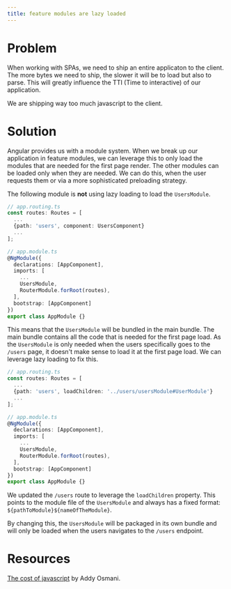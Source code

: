 ```yaml
---
title: feature modules are lazy loaded
---
```

# Problem

When working with SPAs, we need to ship an entire applicaton to the client. The more bytes we need to ship, the slower it will be to load but also to parse. This will greatly influence the TTI (Time to interactive) of our application. 

We are shipping way too much javascript to the client.

# Solution

Angular provides us with a module system. When we break up our application in feature modules, we can leverage this to only load the modules that are needed for the first page render. The other modules can be loaded only when they are needed. We can do this, when the user requests them or via a more sophisticated preloading strategy. 

The following module is **not** using lazy loading to load the `UsersModule`.

```ts
// app.routing.ts
const routes: Routes = [
  ...
  {path: 'users', component: UsersComponent}
  ...
];

// app.module.ts
@NgModule({
  declarations: [AppComponent],
  imports: [
    ...
    UsersModule, 
    RouterModule.forRoot(routes),
  ],
  bootstrap: [AppComponent]
})
export class AppModule {}
```

This means that the `UsersModule` will be bundled in the main bundle. The main bundle contains all the code that is needed for the first page load. As the `UsersModule` is only needed when the users specifically goes to the `/users` page, it doesn't make sense to load it at the first page load. We can leverage lazy loading to fix this.


```ts
// app.routing.ts
const routes: Routes = [
  ...
  {path: 'users', loadChildren: '../users/usersModule#UserModule'}
  ...
];

// app.module.ts
@NgModule({
  declarations: [AppComponent],
  imports: [
    ...
    UsersModule, 
    RouterModule.forRoot(routes),
  ],
  bootstrap: [AppComponent]
})
export class AppModule {}
```

We updated the `/users` route to leverage the `loadChildren` property. This points to the module file of the `UsersModule` and always has a fixed format: `${pathToModule}${nameOfTheModule}`. 

By changing this, the `UsersModule` will be packaged in its own bundle and will only be loaded when the users navigates to the `/users` endpoint.


# Resources

[The cost of javascript](https://medium.com/@addyosmani/the-cost-of-javascript-in-2018-7d8950fbb5d4) by Addy Osmani.

